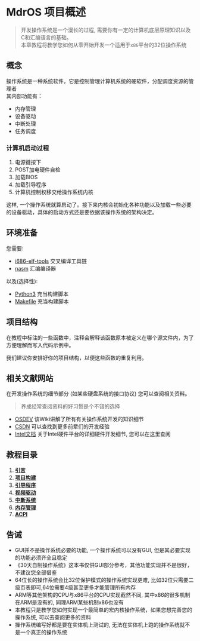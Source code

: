 # MdrOS 项目概述

> 开发操作系统是一个漫长的过程, 需要你有一定的计算机底层原理知识以及C和汇编语言的基础。\
> 本章教程将教学您如何从零开始开发一个适用于`x86`平台的32位操作系统

## 概念

操作系统是一种系统软件，它是控制管理计算机系统的硬软件，分配调度资源的管理者\
其内部功能有：

- 内存管理
- 设备驱动
- 中断处理
- 任务调度

### 计算机启动过程

1. 电源键按下
2. POST加电硬件自检
3. 加载BIOS
4. 加载引导程序
5. 计算机控制权移交给操作系统内核

这样, 一个操作系统就算启动了。接下来内核会初始化各种功能以及加载一些必要的设备驱动，具体的启动方式还是要依据该操作系统的架构决定。

## 环境准备

您需要:

- [i686-elf-tools](https://github.com/lordmilko/i686-elf-tools/releases/tag/13.2.0) 交叉编译工具链
- [nasm](https://nasm.us/) 汇编编译器

以及(选择性):

- [Python3](https://www.python.org/downloads/) 充当构建脚本
- [Makefile](https://www.gnu.org/software/make/) 充当构建脚本

## 项目结构

在教程中标注的一些函数中，注释会解释该函数原本被定义在哪个源文件内，为了方便理解而写入代码示例中。

我们建议你安排好你的项目结构，以便这些函数的重复利用。

## 相关文献网站

在开发操作系统的细节部分 (如某些硬盘系统的接口协议) 您可以查阅相关资料。

> 养成经常查阅资料的好习惯是个不错的选择

- [OSDEV](https://wiki.osdev.org/) 该Wiki讲解了所有有关操作系统开发的知识细节
- [CSDN](https://blog.csdn.net/) 可以查找到更多前辈们的开发经验
- [Intel文档](https://www.intel.cn/content/www/cn/zh/resources-documentation/developer.html) 关于Intel硬件平台的详细硬件开发细节,
  您可以在这里查阅

## 教程目录

1. [**引言**](/教程/正文/项目/MdrOS/root.md)
2. [**项目构建**](/教程/正文/项目/MdrOS/build.md)
3. [**引导程序**](/教程/正文/项目/MdrOS/bootloader.md)
4. [**视频驱动**](/教程/正文/项目/MdrOS/video_driver.md)
5. [**中断系统**](/教程/正文/项目/MdrOS/interrupt.md)
6. [**内存管理**](/教程/正文/项目/MdrOS/memory.md)
7. [**ACPI**](/教程/正文/项目/MdrOS/acpi.md)

## 告诫

- GUI并不是操作系统必要的功能, 一个操作系统可以没有GUI, 但是其必要实现的功能必须齐全且稳定
- 《30天自制操作系统》这本书仅供GUI部分参考，其他功能实现并不是很好，不建议您全部借鉴
- 64位长的操作系统会比32位保护模式的操作系统实现更难, 比如32位只需要二级页表即可,64位需要4级甚至更多才能管理所有内存
- ARM等其他架构的CPU与x86平台的CPU实现截然不同, 其中x86的很多机制在ARM是没有的, 同理ARM某些机制x86也没有
- 本教程只是教学您如何实现一个最简单的宏内核操作系统，如果您想完善您的操作系统, 可以去查阅更多的资料
- 操作系统编写好都是要在实体机上测试的, 无法在实体机上跑的操作系统就不是一个真正的操作系统
